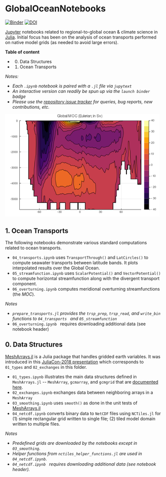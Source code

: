 # GlobalOceanNotebooks

[![Binder](https://mybinder.org/badge_logo.svg)](https://mybinder.org/v2/gh/gaelforget/MeshArrayNotebooks/master)
[![DOI](https://zenodo.org/badge/147266407.svg)](https://zenodo.org/badge/latestdoi/147266407)

[Jupyter](https://jupyter.org) notebooks related to regional-to-global ocean & climate science in [Julia](https://julialang.org). Initial focus has been on the analysis of ocean transports performed on native model grids (as needed to avoid large errors).

**Table of content**

- 0. Data Structures
- 1. Ocean Transports

_Notes:_ 

- _Each `.ipynb` notebook is paired with a `.jl` file via `jupytext`_
- _An interactive version can readily be spun up via the `launch binder` badge_
- _Please use the [repository issue tracker](https://guides.github.com/features/issues/) for queries, bug reports, new contributions, etc._

<img width="500" src="OceanTransports/MOC.png">

## 1. Ocean Transports

The following notebooks demonstrate various standard computations related to ocean transports.

- `04_transports.ipynb` uses `TransportThrough()` and `LatCircles()` to compute seawater transports between latitude bands. It plots interpolated results over the Global Ocean.
- `05_streamfunction.ipynb` uses `ScalarPotential()` and `VectorPotential()` to compute horizontal streamfunction along with the divergent transport component.
- `06_overturning.ipynb` computes meridional overturning streamfunctions (the _MOC_).

_Notes_

- _`prepare_transports.jl` provides the `trsp_prep`, `trsp_read`, and `write_bin` functions to `04_transports ` and `05_streamfunction`_
- `06_overturning.ipynb ` requires downloading additional data (see notebook header)

## 0. Data Structures

[MeshArrays.jl](https://github.com/juliaclimate/MeshArrays.jl) is a Julia package that handles gridded earth variables. It was introduced in this [JuliaCon-2018 presentation](https://youtu.be/RDxAy_zSUvg) which corresponds to `01_types` and `02_exchanges` in this folder.

- `01_types.ipynb` illustrates the main data structures defined in `MeshArrays.jl` -- `MeshArray`, `gcmarray`, and `gcmgrid` that are [documented here](https://juliaclimate.github.io/MeshArrays.jl/stable/).
- `02_exchanges.ipynb` exchanges data between neighboring arrays in a `MeshArray `
- `03_smoothing.ipynb` uses `smooth()` as done in the unit tests of [MeshArrays.jl](https://github.com/juliaclimate/MeshArrays.jl) 
- `04_netcdf.ipynb` converts binary data to `NetCDF` files using `NCTiles.jl` for (1) simple rectangular grid written to single file; (2) tiled model domain written to multiple files.

_Notes_

- _Predefined grids are downloaded by the notebooks except in `03_smoothing`._
- _Helper functions from `nctiles_helper_functions.jl` are used in `04_netcdf.ipynb`._
- _`04_netcdf.ipynb ` requires downloading additional data (see notebook header)._


